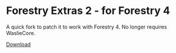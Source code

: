 # Forestry Extras 2 - for Forestry 4

A quick fork to patch it to work with Forestry 4. No longer requires WaslieCore.

[Download](https://github.com/Chocohead/ForestryExtras2-4Forestry4/blob/master/Forestry.Extras.2.-.v4.1.jar?raw=true)
